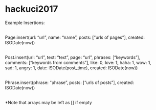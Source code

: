 # hackuci2017
Example Insertions:<br></br>

Page.insert(url: “url”, name:  “name”, posts: [“urls of pages”], created: ISODate(now))<br></br>

Post.insert(url: “url”, text: “text”, page: “url”,  phrases: [“keywords”], comments: [“keywords from comments”], like: 0, love: 1, haha: 1, wow: 1, sad: 1, angry: 1, date: ISODate(post_time), created: ISODate(now))<br></br>

Phrase.insert(phrase: “phrase”, posts: [“urls of posts”], created: ISODate(now))<br></br>

*Note that arrays may be left as [] if empty<br></br>
